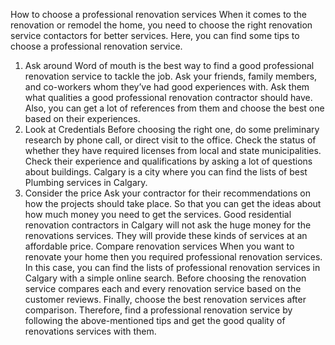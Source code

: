 How to choose a professional renovation services
When it comes to the renovation or remodel the home, you need to choose the right renovation service contactors for better services. Here, you can find some tips to choose a professional renovation service. 
1.	Ask around
Word of mouth is the best way to find a good professional renovation service to tackle the job. Ask your friends, family members, and co-workers whom they’ve had good experiences with. Ask them what qualities a good professional renovation contractor should have. Also, you can get a lot of references from them and choose the best one based on their experiences. 
2.	Look at Credentials
Before choosing the right one, do some preliminary research by phone call, or direct visit to the office. Check the status of whether they have required licenses from local and state municipalities. Check their experience and qualifications by asking a lot of questions about buildings. Calgary is a city where you can find the lists of best Plumbing services in Calgary.
3.	Consider the price
Ask your contractor for their recommendations on how the projects should take place. So that you can get the ideas about how much money you need to get the services. Good residential renovation contractors in Calgary will not ask the huge money for the renovations services. They will provide these kinds of services at an affordable price.
Compare renovation services
When you want to renovate your home then you required professional renovation services. In this case, you can find the lists of professional renovation services in Calgary with a simple online search. Before choosing the renovation service compares each and every renovation service based on the customer reviews. Finally, choose the best renovation services after comparison.
Therefore, find a professional renovation service by following the above-mentioned tips and get the good quality of renovations services with them.
